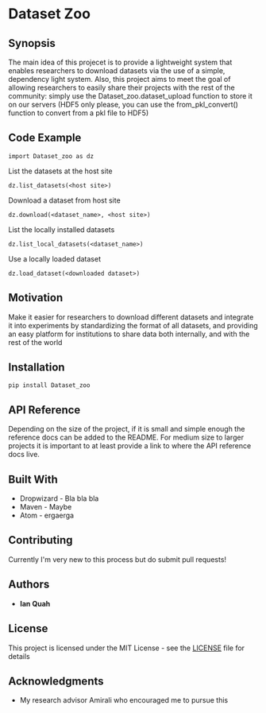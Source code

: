 # Dataset Zoo

## Synopsis

The main idea of this projecet is to provide a lightweight system that enables researchers to download datasets via the use of a simple, dependency light system. Also, this project aims to meet the goal of allowing researchers to easily share their projects with the rest of the community: simply use the Dataset_zoo.dataset_upload function to store it on our servers (HDF5 only please, you can use the from_pkl_convert() function to convert from a pkl file to HDF5)

## Code Example

```
import Dataset_zoo as dz
```

List the datasets at the host site
```
dz.list_datasets(<host site>)
```

Download a dataset from host site
```
dz.download(<dataset_name>, <host site>)
```                         

List the locally installed datasets
```
dz.list_local_datasets(<dataset_name>)
```

Use a locally loaded dataset
```
dz.load_dataset(<downloaded dataset>)
```

## Motivation

Make it easier for researchers to download different datasets and integrate it into experiments by standardizing the format of all datasets, and providing an easy platform for institutions to share data both internally, and with the rest of the world

## Installation

```
pip install Dataset_zoo
```

## API Reference

Depending on the size of the project, if it is small and simple enough the reference docs can be added to the README. For medium size to larger projects it is important to at least provide a link to where the API reference docs live.

## Built With

* Dropwizard - Bla bla bla
* Maven - Maybe
* Atom - ergaerga

## Contributing

Currently I'm very new to this process but do submit pull requests!

## Authors

* **Ian Quah**

## License

This project is licensed under the MIT License - see the [LICENSE](LICENSE.txt) file for details

## Acknowledgments

* My research advisor Amirali who encouraged me to pursue this
